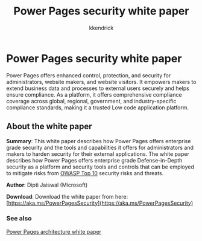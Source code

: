 ﻿---
title: Power Pages security white paper
description: Learn about Power Pages' security capabilities.
author: kkendrick
ms.topic: guidance
ms.custom: 
ms.date: 10/25/2022
ms.author: kkendrick
ms.reviewer: ndoelman
contributors:
    - nickdoelman
    - ProfessorKendrick
---

# Power Pages security white paper

Power Pages offers enhanced control, protection, and security for administrators, website makers, and website visitors. It empowers makers to extend business data and processes to external users securely and helps ensure compliance. As a platform, it offers comprehensive compliance coverage across global, regional, government, and industry-specific compliance standards, making it a trusted Low code application platform.

## About the white paper

**Summary**: This white paper describes how Power Pages offers enterprise grade security and the tools and capabilities it offers for administrators and makers to harden security for their external applications. The white paper describes how Power Pages offers enterprise grade Defense-in-Depth security as a platform and security tools and controls that can be employed to mitigate risks from [OWASP Top 10](https://owasp.org/www-project-top-ten/) security risks and threats.

**Author**: Dipti Jaiswal (Microsoft)

**Download**: Download the white paper from here: [https://aka.ms/PowerPagesSecurity](https://aka.ms/PowerPagesSecurity)

### See also

[Power Pages architecture white paper](architecture.md)
